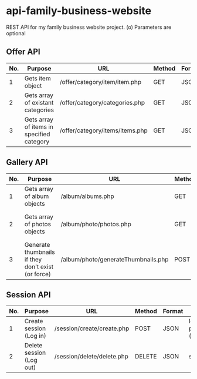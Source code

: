 # api-family-business-website
REST API for my family business website project. (o) Parameters are optional

## Offer API

| No.	| Purpose | URL | Method | Format	| Params | Impl |
| --- | --- | --- | --- | --- | --- | --- |
1|Gets item object |/offer/category/item/item.php|GET|JSON|categoryId, itemId| yes
2|Gets array of existant categories|/offer/category/categories.php|GET|JSON| - | yes
3|Gets array of items in specified category|/offer/category/items/items.php|GET|JSON|categoryId| yes

## Gallery API

| No.	| Purpose | URL | Method | Format	| Params | Impl |
| --- | --- | --- | --- | --- | --- | --- |
1|Gets array of album objects|/album/albums.php|GET|JSON|start, length (o)| yes
2|Gets array of photos objects|/album/photo/photos.php|GET|JSON|albumId, startId, endId (o)| no
3|Generate thumbnails if they don't exist (or force)|/album/photo/generateThumbnails.php|POST|JSON|force| no

## Session API

| No.	| Purpose | URL | Method | Format	| Params | Impl |
| --- | --- | --- | --- | --- | --- | --- |
1|Create session (Log in)|/session/create/create.php|POST|JSON|login, password (hashed)| yes
2|Delete session (Log out)|/session/delete/delete.php|DELETE|JSON|sessionToken| yes
